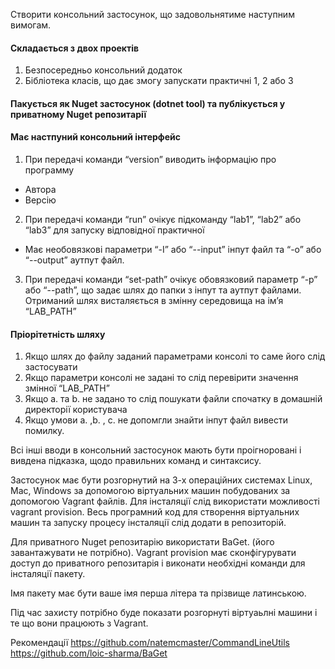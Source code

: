Створити консольний застосунок, що задовольнятиме наступним вимогам.

#### Складається з двох проектів
1. Безпосередньо консольний додаток
2. Бібліотека класів, що дає змогу запускати практичні 1, 2 або 3

#### Пакується як Nuget застосунок (dotnet tool) та публікується у приватному Nuget репозитарії

#### Має настпуний консольний інтерфейс
1. При передачі команди “version” виводить інформацію про программу
- Автора
- Версію
2. При передачі команди “run” очікує підкоманду “lab1”, “lab2” або “lab3” для запуску відповідної практичної
- Має необовязкові параметри “-I” або “--input” інпут файл та “-o” або “--output” аутпут файл.
3. При передачі команди “set-path” очікує обовязковий параметр “-p” або “--path”, що задає шлях до папки з інпут та аутпут файлами. Отриманий шлях висталяється в змінну середовища на ім’я “LAB_PATH”

#### Пріорітетність шляху
1. Якщо шлях до файлу заданий параметрами консолі то саме його слід застосувати
2. Якщо параметри консолі не задані то слід перевірити значення змінної “LAB_PATH”
3. Якщо a. та b. не задано то слід пошукати файли спочатку в домашній директорії користувача
4. Якщо умови a. ,b. , с. не допомгли знайти інпут файл вивести помилку.

Всі інші вводи в консольний застосунок мають бути проігноровані і вивдена підказка, щодо правильних команд и синтаксису.

Застосунок має бути розгорнутий на 3-х операційних системах Linux, Mac, Windows за допомогою віртуальних машин побудованих за допомогою Vagrant файлів. Для інсталяції слід використати можливості vagrant provision. Весь програмний код для створення віртуальних машин та запуску процесу інсталяції слід додати в репозиторій.

Для приватного Nuget репозитарію використати BaGet. (його завантажувати не потрібно). Vagrant provision має сконфігурувати доступ до приватного репозитарія і виконати необхідні команди для інсталяції пакету.

Імя пакету має бути ваше імя перша літера та прізвище латинською.

Під час захисту потрібно буде показати розгорнуті віртуаьлні машини і те що вони працюють з Vagrant.

Рекомендації
https://github.com/natemcmaster/CommandLineUtils
https://github.com/loic-sharma/BaGet